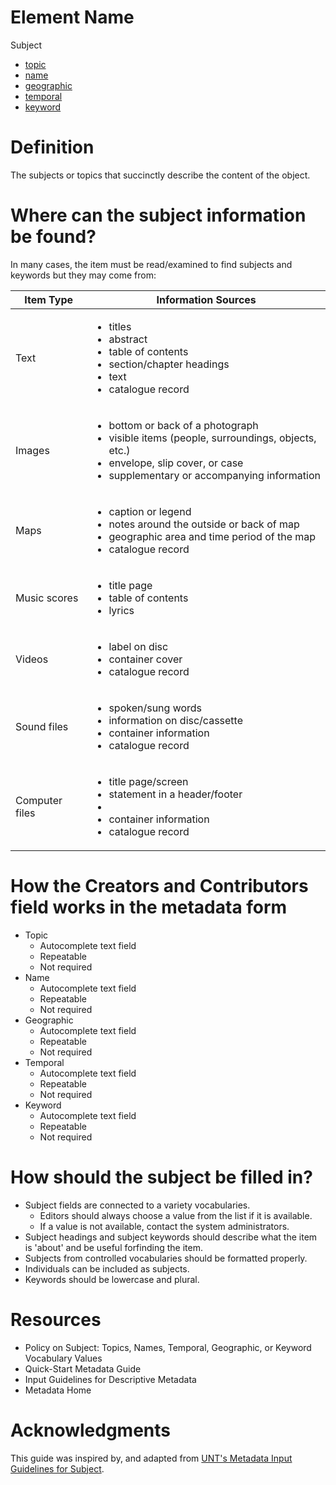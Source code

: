 # Element Name

Subject
  * [topic](https://www.dublincore.org/specifications/dublin-core/dcmi-terms/#http://purl.org/dc/terms/subject)
  * [name](https://www.dublincore.org/specifications/dublin-core/dcmi-terms/#http://purl.org/dc/terms/subject)
  * [geographic](https://www.dublincore.org/specifications/dublin-core/dcmi-terms/#http://purl.org/dc/terms/spatial)
  * [temporal](https://www.dublincore.org/specifications/dublin-core/dcmi-terms/#http://purl.org/dc/terms/temporal)
  * [keyword](https://www.dublincore.org/specifications/dublin-core/dcmi-terms/#http://purl.org/dc/terms/subject)

# Definition

The subjects or topics that succinctly describe the content of the object.

# Where can the subject information be found?

In many cases, the item must be read/examined to find subjects and keywords but they may come from:

| Item Type | Information Sources |
| --------- | ------------------- |
| Text | <ul><li>titles</li><li>abstract</li><li>table of contents</li><li>section/chapter headings</li><li>text</li><li>catalogue record</li></ul> |
| Images | <ul><li>bottom or back of a photograph</li><li>visible items (people, surroundings, objects, etc.)</li><li>envelope, slip cover, or case</li><li>supplementary or accompanying information</li></ul> |
| Maps | <ul><li>caption or legend</li><li>notes around the outside or back of map</li><li>geographic area and time period of the map</li><li>catalogue record</li></ul> |
| Music scores | <ul><li>title page</li><li>table of contents</li><li>lyrics</li></ul> |
| Videos | <ul><li>label on disc</li><li>container cover</li><li>catalogue record</li></ul> |
| Sound files | <ul><li>spoken/sung words</li><li>information on disc/cassette</li><li>container information</li><li>catalogue record</li></ul> |
| Computer files | <ul><li>title page/screen</li><li>statement in a header/footer</li><li><li>container information</li><li>catalogue record</li></ul> |

# How the Creators and Contributors field works in the metadata form

* Topic
  * Autocomplete text field
  * Repeatable
  * Not required
* Name
  * Autocomplete text field
  * Repeatable
  * Not required
* Geographic
  * Autocomplete text field
  * Repeatable
  * Not required
* Temporal
  * Autocomplete text field
  * Repeatable
  * Not required
* Keyword
  * Autocomplete text field
  * Repeatable
  * Not required

# How should the subject be filled in?

* Subject fields are connected to a variety vocabularies.
  * Editors should always choose a value from the list if it is available.
  * If a value is not available, contact the system administrators. 
* Subject headings and subject keywords should describe what the item is 'about' and be useful forfinding the item.
* Subjects from controlled vocabularies should be formatted properly.
* Individuals can be included as subjects.
* Keywords should be lowercase and plural.

# Resources

* Policy on Subject: Topics, Names, Temporal, Geographic, or Keyword Vocabulary Values
* Quick-Start Metadata Guide
* Input Guidelines for Descriptive Metadata
* Metadata Home

# Acknowledgments

This guide was inspired by, and adapted from [UNT's Metadata Input Guidelines for Subject](https://library.unt.edu/digital-projects-unit/metadata/fields/subject).
